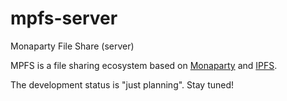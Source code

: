 # mpfs-server
Monaparty File Share (server)

MPFS is a file sharing ecosystem based on [Monaparty](https://www.monaparty.me) and [IPFS](https://ipfs.io/).

The development status is "just planning". Stay tuned!

